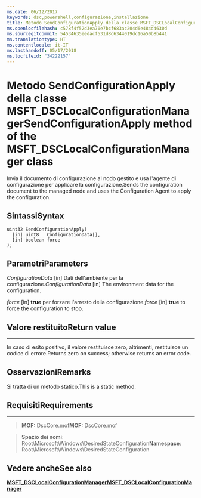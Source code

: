 ```yaml
---
ms.date: 06/12/2017
keywords: dsc,powershell,configurazione,installazione
title: Metodo SendConfigurationApply della classe MSFT_DSCLocalConfigurationManager
ms.openlocfilehash: c578f4f52d3ea70e7bcf683ac204d6e484d4630d
ms.sourcegitcommit: 54534635eedacf531d8d6344019dc16a50b8b441
ms.translationtype: HT
ms.contentlocale: it-IT
ms.lasthandoff: 05/17/2018
ms.locfileid: "34222157"
---
```

# <a name="sendconfigurationapply-method-of-the-msftdsclocalconfigurationmanager-class"></a><span data-ttu-id="7bdac-103">Metodo SendConfigurationApply della classe MSFT_DSCLocalConfigurationManager</span><span class="sxs-lookup"><span data-stu-id="7bdac-103">SendConfigurationApply method of the MSFT_DSCLocalConfigurationManager class</span></span>

<span data-ttu-id="7bdac-104">Invia il documento di configurazione al nodo gestito e usa l'agente di configurazione per applicare la configurazione.</span><span class="sxs-lookup"><span data-stu-id="7bdac-104">Sends the configuration document to the managed node and uses the Configuration Agent to apply the configuration.</span></span>

<a name="syntax"></a><span data-ttu-id="7bdac-105">Sintassi</span><span class="sxs-lookup"><span data-stu-id="7bdac-105">Syntax</span></span>
------

```mof
uint32 SendConfigurationApply(
  [in] uint8   ConfigurationData[],
  [in] boolean force
);
```

<a name="parameters"></a><span data-ttu-id="7bdac-106">Parametri</span><span class="sxs-lookup"><span data-stu-id="7bdac-106">Parameters</span></span>
----------

<span data-ttu-id="7bdac-107">*ConfigurationData* \[in\] Dati dell'ambiente per la configurazione.</span><span class="sxs-lookup"><span data-stu-id="7bdac-107">*ConfigurationData* \[in\] The environment data for the configuration.</span></span>

<span data-ttu-id="7bdac-108">*force* \[in\] **true** per forzare l'arresto della configurazione.</span><span class="sxs-lookup"><span data-stu-id="7bdac-108">*force* \[in\] **true** to force the configuration to stop.</span></span>

## <a name="return-value"></a><span data-ttu-id="7bdac-109">Valore restituito</span><span class="sxs-lookup"><span data-stu-id="7bdac-109">Return value</span></span>
------------

<span data-ttu-id="7bdac-110">In caso di esito positivo, il valore restituisce zero, altrimenti, restituisce un codice di errore.</span><span class="sxs-lookup"><span data-stu-id="7bdac-110">Returns zero on success; otherwise returns an error code.</span></span>

## <a name="remarks"></a><span data-ttu-id="7bdac-111">Osservazioni</span><span class="sxs-lookup"><span data-stu-id="7bdac-111">Remarks</span></span>

<span data-ttu-id="7bdac-112">Si tratta di un metodo statico.</span><span class="sxs-lookup"><span data-stu-id="7bdac-112">This is a static method.</span></span>

## <a name="requirements"></a><span data-ttu-id="7bdac-113">Requisiti</span><span class="sxs-lookup"><span data-stu-id="7bdac-113">Requirements</span></span>
------------
><span data-ttu-id="7bdac-114">**MOF:** DscCore.mof</span><span class="sxs-lookup"><span data-stu-id="7bdac-114">**MOF:** DscCore.mof</span></span>

><span data-ttu-id="7bdac-115">**Spazio dei nomi**: Root\Microsoft\Windows\DesiredStateConfiguration</span><span class="sxs-lookup"><span data-stu-id="7bdac-115">**Namespace**: Root\Microsoft\Windows\DesiredStateConfiguration</span></span>


## <a name="see-also"></a><span data-ttu-id="7bdac-116">Vedere anche</span><span class="sxs-lookup"><span data-stu-id="7bdac-116">See also</span></span>


[<span data-ttu-id="7bdac-117">**MSFT_DSCLocalConfigurationManager**</span><span class="sxs-lookup"><span data-stu-id="7bdac-117">**MSFT_DSCLocalConfigurationManager**</span></span>](msft-dsclocalconfigurationmanager.md)